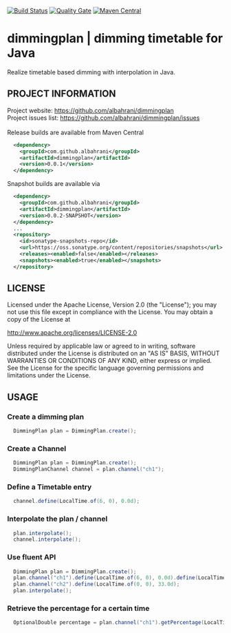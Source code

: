 [![Build Status](https://travis-ci.org/albahrani/dimmingplan.svg?branch=master)](https://travis-ci.org/albahrani/dimmingplan)
[![Quality Gate](https://sonarqube.com/api/badges/gate?key=com.github.albahrani:dimmingplan)](https://sonarqube.com/dashboard/index/com.github.albahrani:dimmingplan)
[![Maven Central](https://maven-badges.herokuapp.com/maven-central/com.github.albahrani/dimmingplan/badge.svg)](https://maven-badges.herokuapp.com/maven-central/com.github.albahrani/dimmingplan)
# dimmingplan | dimming timetable for Java
Realize timetable based dimming with interpolation in Java.

## PROJECT INFORMATION

Project website: https://github.com/albahrani/dimmingplan <br />
Project issues list: https://github.com/albahrani/dimmingplan/issues <br />
<br />
Release builds are available from Maven Central
```xml
  <dependency>
    <groupId>com.github.albahrani</groupId>
    <artifactId>dimmingplan</artifactId>
    <version>0.0.1</version>
  </dependency>
```

Snapshot builds are available via
```xml
  <dependency>
    <groupId>com.github.albahrani</groupId>
    <artifactId>dimmingplan</artifactId>
    <version>0.0.2-SNAPSHOT</version>
  </dependency>
  ...
  <repository>
    <id>sonatype-snapshots-repo</id>
    <url>https://oss.sonatype.org/content/repositories/snapshots</url>
    <releases><enabled>false</enabled></releases>
    <snapshots><enabled>true</enabled></snapshots>
  </repository>
```

## LICENSE
 Licensed under the Apache License, Version 2.0 (the "License");
 you may not use this file except in compliance with the License.
 You may obtain a copy of the License at

 http://www.apache.org/licenses/LICENSE-2.0
  
 Unless required by applicable law or agreed to in writing, software
 distributed under the License is distributed on an "AS IS" BASIS,
 WITHOUT WARRANTIES OR CONDITIONS OF ANY KIND, either express or implied.
 See the License for the specific language governing permissions and
 limitations under the License.

## USAGE
### Create a dimming plan
```Java
  DimmingPlan plan = DimmingPlan.create();
```
### Create a Channel
```Java
  DimmingPlan plan = DimmingPlan.create();
  DimmingPlanChannel channel = plan.channel("ch1");
```
### Define a Timetable entry
```Java
  channel.define(LocalTime.of(6, 0), 0.0d);		
```
### Interpolate the plan / channel
```Java
  plan.interpolate();
  channel.interpolate();
```
### Use fluent API
```Java
  DimmingPlan plan = DimmingPlan.create();
  plan.channel("ch1").define(LocalTime.of(6, 0), 0.0d).define(LocalTime.of(12, 0), 100.0d).define(LocalTime.of(21, 0), 0.0d);
  plan.channel("ch2").define(LocalTime.of(0, 0), 33.0d);        
  plan.interpolate();
```
### Retrieve the percentage for a certain time
```Java
  OptionalDouble percentage = plan.channel("ch1").getPercentage(LocalTime.of(6, 0));
```
